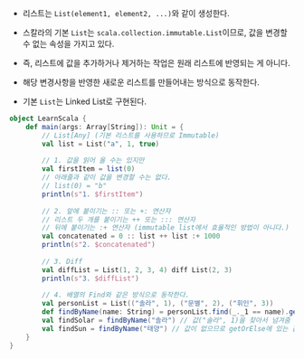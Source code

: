 - 리스트는 `List(element1, element2, ...)`와 같이 생성한다.

- 스칼라의 기본 `List`는 `scala.collection.immutable.List`이므로, 값을 변경할 수 없는 속성을 가지고 있다.
- 즉, 리스트에 값을 추가하거나 제거하는 작업은 원래 리스트에 반영되는 게 아니다.
- 해당 변경사항을 반영한 새로운 리스트를 만들어내는 방식으로 동작한다.

- 기본 `List`는 Linked List로 구현된다.

```scala
object LearnScala {
	def main(args: Array[String]): Unit = {
		// List[Any] (기본 리스트를 사용하므로 Immutable)
		val list = List("a", 1, true)
		
		// 1. 값을 읽어 올 수는 있지만
		val firstItem = list(0)
		// 아래줄과 같이 값을 변경할 수는 없다.
		// list(0) = "b"
		println(s"1. $firstItem")
		
		// 2. 앞에 붙이기는 :: 또는 +: 연산자
		// 리스트 두 개를 붙이기는 ++ 또는 ::: 연산자
		// 뒤에 붙이기는 :+ 연산자 (immutable list에서 효율적인 방법이 아니다.)
		val concatenated = 0 :: list ++ list :+ 1000
		println(s"2. $concatenated")
		
		// 3. Diff
		val diffList = List(1, 2, 3, 4) diff List(2, 3)
		println(s"3. $diffList")
		
		// 4. 배열의 Find와 같은 방식으로 동작한다.
		val personList = List(("솔라", 1), ("문별", 2), ("휘인", 3))
		def findByName(name: String) = personList.find(_._1 == name).getOrElse(("화사", 4))
		val findSolar = findByName("솔라") // 값("솔라", 1)을 찾아서 넘겨줌
		val findSun = findByName("태양") // 값이 없으므로 getOrElse에 있는 값("화사", 4)이 들어감
	}
}
```